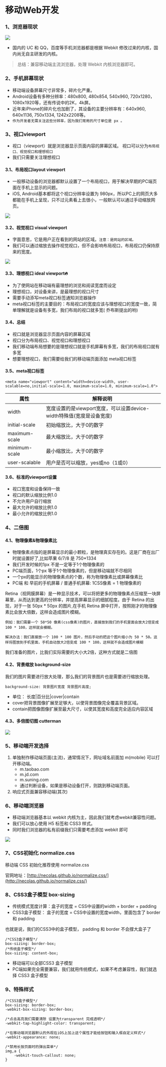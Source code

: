 # 移动Web开发

### 1、浏览器现状

![](./images/28-移动Web开发-20230906094528014.png)

* 国内的 UC 和 QQ，百度等手机浏览器都是根据 Webkit 修改过来的内核，国内尚无自主研发的内核。

> 总结：兼容移动端主流浏览器，处理 Webkit 内核浏览器即可。

### 2、手机屏幕现状

* 移动端设备屏幕尺寸非常多，碎片化严重。
* Android设备有多种分辨率：480x800, 480x854, 540x960, 720x1280，1080x1920等，还有传说中的2K，4k屏。
* 近年来iPhone的碎片化也加剧了，其设备的主要分辨率有：640x960, 640x1136, 750x1334, 1242x2208等。
* `作为开发者无需关注这些分辨率，因为我们常用的尺寸单位是 px 。`

### 3、视口viewport

* 视口（viewport）就是浏览器显示页面内容的屏幕区域。 视口可以分为`布局视口、视觉视口和理想视口`
* 我们只需要关注理想视口

#### 3.1、布局视口layout viewport

* 一般移动设备的浏览器都默认设置了一个布局视口，用于解决早期的PC端页面在手机上显示的问题。
* iOS, Android基本都将这个视口分辨率设置为 980px，所以PC上的网页大多都能在手机上呈现，只不过元素看上去很小，一般默认可以通过手动缩放网页。

![](./images/28-移动Web开发-20230906094528677.png)

#### 3.2、视觉视口 visual viewport

* 字面意思，它是用户正在看到的网站的区域。`注意：是网站的区域。`
* 我们可以通过缩放去操作视觉视口，但不会影响布局视口，布局视口仍保持原来的宽度。

![](./images/28-移动Web开发-20230906094528705.png)

#### 3.3、理想视口 ideal viewport🔥

* 为了使网站在移动端有最理想的浏览和阅读宽度而设定
* 理想视口，对设备来讲，是最理想的视口尺寸
* 需要手动添写meta视口标签通知浏览器操作
* meta视口标签的主要目的：布局视口的宽度应该与理想视口的宽度一致，简单理解就是设备有多宽，我们布局的视口就多宽(
  乔布斯提出的哟)

#### 3.4、总结

* 视口就是浏览器显示页面内容的屏幕区域
* 视口分为布局视口、视觉视口和理想视口
* 我们移动端布局想要的是理想视口就是手机屏幕有多宽，我们的布局视口就有多宽
* 想要理想视口，我们需要给我们的移动端页面添加 meta视口标签

#### 3.5、meta视口标签

```
<meta name="viewport" content="width=device-width, user-scalable=no,initial-scale=1.0, maximum-scale=1.0, minimum-scale=1.0">
```

| 属性            | 解释说明                                          |
|---------------|-----------------------------------------------|
| width         | 宽度设置的是viewport宽度，可以设置device-width特殊值(宽度是设备宽度) |
| initial-scale | 初始缩放比，大于0的数字                                  |
| maximum-scale | 最大缩放比，大于0的数字                                  |
| minimum-scale | 最小缩放比，大于0的数字                                  |
| user-scalable | 用户是否可以缩放，yes或no（1或0）                          |

#### 3.6、标准的viewport设置

* 视口宽度和设备保持一致
* 视口的默认缩放比例1.0
* 不允许用户自行缩放
* 最大允许的缩放比例1.0
* 最小允许的缩放比例1.0

### 4、二倍图

#### 4.1、物理像素&物理像素比

* 物理像素点指的是屏幕显示的最小颗粒，是物理真实存在的。这是厂商在出厂时就设置好了,比如苹果 6/7/8 是 750*1334
* 我们开发时候的1px 不是一定等于1个物理像素的
* PC端页面，1个px 等于1个物理像素的，但是移动端就不尽相同
* 一个px的能显示的物理像素点的个数，称为物理像素比或屏幕像素比
* PC端 和 早前的手机屏幕 / 普通手机屏幕: 1CSS像素 = 1 物理像素的

Retina（视网膜屏幕）是一种显示技术，可以将把更多的物理像素点压缩至一块屏幕里，从而达到更高的分辨率，并提高屏幕显示的细腻程度。由于
Retina 的出现，对于一张 50px * 50px 的图片,在手机 Retina
屏中打开，按照刚才的物理像素比会放大倍数，这样会造成图片模糊。

`例如：我们需要一个 50*50 像素(css像素)的图片，直接放到我们的手机里面会放大2倍变成 100 * 100，这样就会模糊。`

`解决办法：我们直接放一个 100 * 100 图片，然后手动的把这个图片缩小为 50 * 50。这样将图放到手机里面，手机自动放大2倍变成 100 * 100，这样就不会造成图片模糊`

我们准备的图片，比我们实际需要的大小大2倍，这种方式就是二倍图

#### 4.2、背景缩放 background-size

我们的图片需要进行放大处理，那么我们的背景图片也是需要进行缩放处理。

```
background-size: 背景图片宽度 背景图片高度;
```

* 单位： 长度|百分比|cover|contain
* cover把背景图像扩展至足够大，以使背景图像完全覆盖背景区域。
* contain把图像图像扩展至最大尺寸，以使其宽度和高度完全适应内容区域

#### 4.3、多倍图切图 cutterman

![](./images/28-移动Web开发-20230906094528733.png)

### 5、移动端开发选择

1. 单独制作移动端页面(主流)，通常情况下，网址域名前面加 m(mobile) 可以打开移动端。
    * m.taobao.com
    * m.jd.com
    * m.suning.com
    * 通过判断设备，如果是移动设备打开，则跳到移动端页面。
2. 响应式页面兼容移动端(其次)

### 6、移动端浏览器

* 移动端浏览器基本以 webkit 内核为主，因此我们就考虑webkit兼容性问题。
* 我们可以放心使用 H5 标签和 CSS3 样式。
* 同时我们浏览器的私有前缀我们只需要考虑添加 webkit 即可

![](./images/28-移动Web开发-20230906094528776.png)

### 7、CSS初始化 normalize.css

移动端 CSS 初始化推荐使用 normalize.css

官网地址：[http://necolas.github.io/normalize.css/](http://necolas.github.io/normalize.css/)

### 8、CSS3盒子模型 box-sizing

* 传统模式宽度计算：盒子的宽度 = CSS中设置的width + border + padding
* CSS3盒子模型： 盒子的宽度 = CSS中设置的宽度width，里面包含了 border 和 padding

也就是说，我们的CSS3中的盒子模型， padding 和 border 不会撑大盒子了

```
/*CSS3盒子模型*/
box-sizing: border-box;
/*传统盒子模型*/
box-sizing: content-box;
```

* 移动端可以全部CSS3 盒子模型
* PC端如果完全需要兼容，我们就用传统模式，如果不考虑兼容性，我们就选择 CSS3 盒子模型

### 9、特殊样式

```
/*CSS3盒子模型*/
box-sizing: border-box;
-webkit-box-sizing: border-box;

/*点击高亮我们需要清除 设置为transparent 完成透明*/
-webkit-tap-highlight-color: transparent;

/*在移动端浏览器默认的外观在iOS上加上这个属性才能给按钮和输入框自定义样式*/
-webkit-appearance: none;

/*禁用长按页面时的弹出菜单*/
img,a { 
    -webkit-touch-callout: none;
}
```
